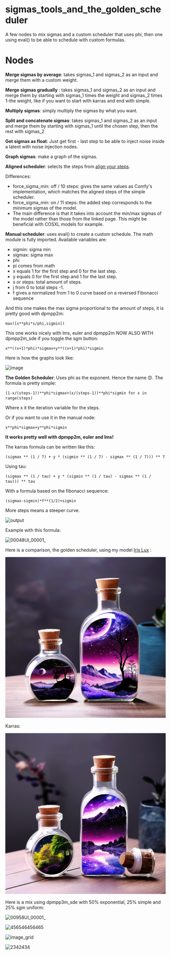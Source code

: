 # sigmas_tools_and_the_golden_scheduler
A few nodes to mix sigmas and a custom scheduler that uses phi, then one using eval() to be able to schedule with custom formulas.

# Nodes

**Merge sigmas by average**: takes sigmas_1 and sigmas_2 as an input and merge them with a custom weight.

**Merge sigmas gradually** : takes sigmas_1 and sigmas_2 as an input and merge them by starting with sigmas_1 times the weight and sigmas_2 times 1-the weight, like if you want to start with karras and end with simple.

**Multiply sigmas**: simply multiply the sigmas by what you want.

**Split and concatenate sigmas**: takes sigmas_1 and sigmas_2 as an input and merge them by starting with sigmas_1 until the chosen step, then the rest with sigmas_2

**Get sigmas as float**: Just get first - last step to be able to inject noise inside a latent with noise injection nodes.

**Graph sigmas**: make a graph of the sigmas.

**Aligned scheduler**: selects the steps from [align your steps](https://research.nvidia.com/labs/toronto-ai/AlignYourSteps/howto.html).

Differences:
- force_sigma_min: off / 10 steps: gives the same values as Comfy's implementation, which matches the aligned steps of the simple scheduler.
- force_sigma_min: on  / 11 steps: the added step corresponds to the minimum sigmas of the model.
- The main difference is that it takes into account the min/max sigmas of the model rather than those from the linked page. This might be beneficial with COSXL models for example.

**Manual scheduler**: uses eval() to create a custom schedule. The math module is fully imported. Available variables are:
- sigmin: sigma min
- sigmax: sigma max
- phi
- pi comes from math
- x equals 1 for the first step and 0 for the last step.
- y equals 0 for the first step and 1 for the last step.
- s or steps: total amount of steps.
- j from 0 to total steps -1.
- f gives a normalized from 1 to 0 curve based on a reversed Fibonacci sequence

And this one makes the max sigma proportional to the amount of steps, it is pretty good with dpmpp2m:

    max([x**phi*s/phi,sigmin])


This one works nicely with lms, euler and dpmpp2m NOW ALSO WITH dpmpp2m_sde if you toggle the sgm button:

    x**((x+1)*phi)*sigmax+y**((x+1)*phi)*sigmin


Here is how the graphs look like:

![image](https://github.com/Extraltodeus/sigmas_tools_and_the_golden_scheduler/assets/15731540/b1d622b8-d3c1-4823-8c1b-73216fc0ce66)


**The Golden Scheduler**: Uses phi as the exponent. Hence the name 😊. The formula is pretty simple:

    (1-x/(steps-1))**phi*sigmax+(x/(steps-1))**phi*sigmin for x in range(steps)

Where x it the iteration variable for the steps.

Or if you want to use it in the manual node:

    x**phi*sigmax+y**phi*sigmin

**It works pretty well with dpmpp2m, euler and lms!**

The karras formula can be written like this:

    (sigmax ** (1 / 7) + y * (sigmin ** (1 / 7) - sigmax ** (1 / 7))) ** 7

Using tau:

    (sigmax ** (1 / tau) + y * (sigmin ** (1 / tau) - sigmax ** (1 / tau))) ** tau



With a formula based on the fibonacci sequence:

    (sigmax-sigmin)*f**(1/2)+sigmin

More steps means a steeper curve.

![output](https://github.com/Extraltodeus/sigmas_tools_and_the_golden_scheduler/assets/15731540/7c302827-c882-4193-8a7f-998b614700e0)

Example with this formula:

![00048UI_00001_](https://github.com/Extraltodeus/sigmas_tools_and_the_golden_scheduler/assets/15731540/0a68f046-3261-433e-abf2-44501674838d)


Here is a comparison, the golden scheduler,  using my model [Iris Lux](https://civitai.com/models/201287?modelVersionId=234300) :

![Golden Scheduler](golden_scheduler.png)

Karras:

![With Karras](with_karras.png)


Here is a mix using dpmpp3m_sde with 50% exponential, 25% simple and 25% sgm uniform:

![00958UI_00001_](https://github.com/Extraltodeus/sigmas_tools_and_the_golden_scheduler/assets/15731540/51c65822-12b8-4ef2-980c-2df792838d17)


![456546456465](https://github.com/Extraltodeus/sigmas_tools_and_the_golden_scheduler/assets/15731540/f0ea29f5-f92b-4cf4-9040-0117a635df9d)

![image_grid](https://github.com/Extraltodeus/sigmas_tools_and_the_golden_scheduler/assets/15731540/d5205921-2b24-4a5f-8f4a-32d6aa7f7430)

![2342434](https://github.com/Extraltodeus/sigmas_tools_and_the_golden_scheduler/assets/15731540/425f4684-ea54-4dce-b5c2-19b93afb6233)




